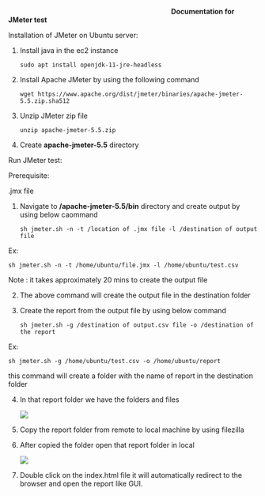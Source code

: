 ﻿`                                              `**Documentation for JMeter test**

Installation of JMeter on Ubuntu server:


1. Install java in the ec2 instance

    `sudo apt install openjdk-11-jre-headless`
2. Install Apache JMeter by using the following command

    `wget https://www.apache.org/dist/jmeter/binaries/apache-jmeter-5.5.zip.sha512`
3. Unzip JMeter zip file

    `unzip apache-jmeter-5.5.zip`


4. Create  **apache-jmeter-5.5** directory

Run JMeter test:

Prerequisite:

.jmx file

1. Navigate to **/apache-jmeter-5.5/bin** directory and create output by using below caommand

    `sh jmeter.sh -n -t /location of .jmx file -l /destination of output file`

Ex:

`sh jmeter.sh -n -t /home/ubuntu/file.jmx -l /home/ubuntu/test.csv`

Note : it takes approximately 20 mins to create the output file

2. The above command will create the output file in the destination folder
  
3.  Create the report from the output file by using below command 

     `sh jmeter.sh -g /destination of output.csv file -o /destination of the report`

Ex: 

`sh jmeter.sh -g /home/ubuntu/test.csv -o /home/ubuntu/report`

this command will create a folder with the name of report in the destination folder

4. In that report folder we have the folders and files

    ![](Aspose.Words.e8408beb-1c36-4897-ab66-dfeb907ca75a.001.png)

5. Copy the report folder from remote to local machine by using filezilla

6. After copied the folder open that report folder in local

    ![](Aspose.Words.e8408beb-1c36-4897-ab66-dfeb907ca75a.002.png)

7. Double click on the index.html file it will automatically redirect to the browser and open the report like GUI.

